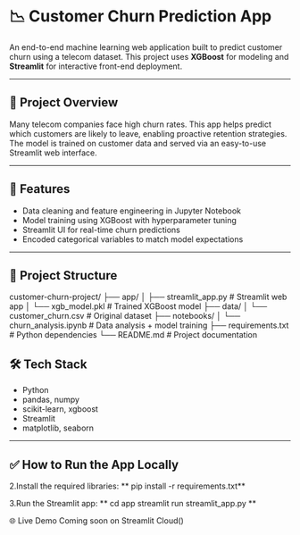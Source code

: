 # 📉 Customer Churn Prediction App

An end-to-end machine learning web application built to predict customer churn using a telecom dataset. This project uses **XGBoost** for modeling and **Streamlit** for interactive front-end deployment.

---

## 🚀 Project Overview

Many telecom companies face high churn rates. This app helps predict which customers are likely to leave, enabling proactive retention strategies. The model is trained on customer data and served via an easy-to-use Streamlit web interface.

---

## 🧠 Features

- Data cleaning and feature engineering in Jupyter Notebook
- Model training using XGBoost with hyperparameter tuning
- Streamlit UI for real-time churn predictions
- Encoded categorical variables to match model expectations

---

## 📂 Project Structure

customer-churn-project/
├── app/
│ ├── streamlit_app.py # Streamlit web app
│ └── xgb_model.pkl # Trained XGBoost model
├── data/
│ └── customer_churn.csv # Original dataset
├── notebooks/
│ └── churn_analysis.ipynb # Data analysis + model training
├── requirements.txt # Python dependencies
└── README.md # Project documentation

## 🛠️ Tech Stack

- Python
- pandas, numpy
- scikit-learn, xgboost
- Streamlit
- matplotlib, seaborn

---

## ✅ How to Run the App Locally

2.Install the required libraries:
**
pip install -r requirements.txt**

3.Run the Streamlit app:
**
cd app
streamlit run streamlit_app.py **

🌐 Live Demo
Coming soon on Streamlit Cloud()